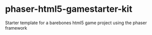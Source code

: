 # phaser-html5-gamestarter-kit
Starter template for a barebones html5 game project using the phaser framework
